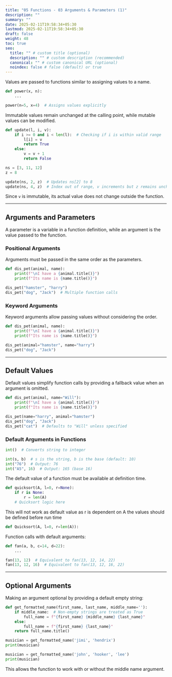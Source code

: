 ```yaml
---
title: "05 Functions - 03 Arguments & Parameters (1)"
description: ""
summary: ""
date: 2025-02-11T19:58:34+05:30
lastmod: 2025-02-11T19:58:34+05:30
draft: false
weight: 48
toc: true
seo:
  title: "" # custom title (optional)
  description: "" # custom description (recommended)
  canonical: "" # custom canonical URL (optional)
  noindex: false # false (default) or true
---
```




Values are passed to functions similar to assigning values to a name.

```python
def power(x, n):
    ...

power(n=5, x=4)  # Assigns values explicitly
```

Immutable values remain unchanged at the calling point, while mutable values can be modified.

```python
def update(l, i, v):
    if i >= 0 and i < len(l):  # Checking if i is within valid range
        l[i] = v
        return True
    else:
        v = v + 1
        return False

ns = [3, 11, 12]
z = 8

update(ns, 2, z)  # Updates ns[2] to 8
update(ns, 4, z)  # Index out of range, v increments but z remains unchanged
```

Since `v` is immutable, its actual value does not change outside the function.

---

## Arguments and Parameters

A parameter is a variable in a function definition, while an argument is the value passed to the function.

### Positional Arguments

Arguments must be passed in the same order as the parameters.

```python
def dis_pet(animal, name):
    print(f"\nI have a {animal.title()}")
    print(f"Its name is {name.title()}")

dis_pet("hamster", "harry")
dis_pet("dog", "Jack")  # Multiple function calls
```

### Keyword Arguments

Keyword arguments allow passing values without considering the order.

```python
def dis_pet(animal, name):
    print(f"\nI have a {animal.title()}")
    print(f"Its name is {name.title()}")

dis_pet(animal="hamster", name="harry")
dis_pet("dog", "Jack")
```

---

## Default Values

Default values simplify function calls by providing a fallback value when an argument is omitted.

```python
def dis_pet(animal, name="Will"):
    print(f"\nI have a {animal.title()}")
    print(f"Its name is {name.title()}")

dis_pet(name="harry", animal="hamster")
dis_pet("dog", "Jack")
dis_pet("cat")  # Defaults to "Will" unless specified
```

### Default Arguments in Functions

```python
int()  # Converts string to integer

int(s, b)  # s is the string, b is the base (default: 10)
int("76")  # Output: 76
int("A5", 16)  # Output: 165 (base 16)
```

The default value of a function must be available at definition time.

```python
def quicksort(A, l=0, r=None):
    if r is None:
        r = len(A)
    # Quicksort logic here
```

This will not work as default value as r is dependent on A the values should be defined before run time
```python
def Quicksort(A, l=0, r=len(A)):
```

Function calls with default arguments:

```python
def fan(a, b, c=14, d=22):
    ...

fan(13, 12)  # Equivalent to fan(13, 12, 14, 22)
fan(13, 12, 16)  # Equivalent to fan(13, 12, 16, 22)
```

---

## Optional Arguments

Making an argument optional by providing a default empty string:

```python
def get_formatted_name(first_name, last_name, middle_name=''):
    if middle_name:  # Non-empty strings are treated as True
        full_name = f"{first_name} {middle_name} {last_name}"
    else:
        full_name = f"{first_name} {last_name}"
    return full_name.title()

musician = get_formatted_name('jimi', 'hendrix')
print(musician)

musician = get_formatted_name('john', 'hooker', 'lee')
print(musician)
```

This allows the function to work with or without the middle name argument.
